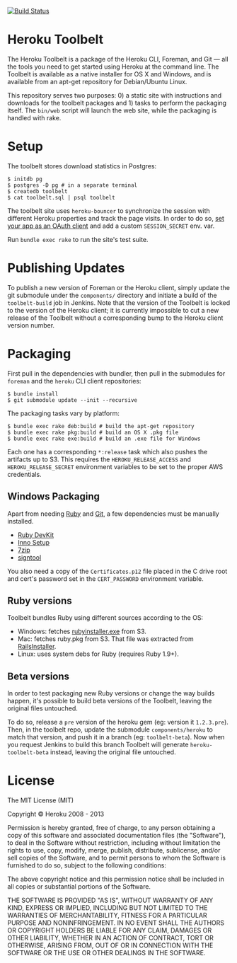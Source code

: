 [![Build Status](https://travis-ci.org/heroku/toolbelt.png)](https://travis-ci.org/heroku/toolbelt)

# Heroku Toolbelt

The Heroku Toolbelt is a package of the Heroku CLI, Foreman, and Git —
all the tools you need to get started using Heroku at the command
line. The Toolbelt is available as a native installer for OS X and
Windows, and is available from an apt-get repository for Debian/Ubuntu
Linux.

This repository serves two purposes: 0) a static site with
instructions and downloads for the toolbelt packages and 1) tasks
to perform the packaging itself. The `bin/web` script will launch the
web site, while the packaging is handled with rake.

# Setup

The toolbelt stores download statistics in Postgres:

    $ initdb pg
    $ postgres -D pg # in a separate terminal
    $ createdb toolbelt
    $ cat toolbelt.sql | psql toolbelt

The toolbelt site uses `heroku-bouncer` to synchronize the session with different Heroku properties and track the page visits. In order to do so, [set your app as an OAuth client](https://github.com/heroku/heroku-bouncer#use) and add a custom `SESSION_SECRET` env. var.

Run `bundle exec rake` to run the site's test suite.

# Publishing Updates

To publish a new version of Foreman or the Heroku client, simply
update the git submodule under the `components/` directory and
initiate a build of the `toolbelt-build` job in Jenkins. Note that the
version of the Toolbelt is locked to the version of the Heroku client;
it is currently impossible to cut a new release of the Toolbelt
without a corresponding bump to the Heroku client version number.

# Packaging

First pull in the dependencies with bundler, then pull in the
submodules for `foreman` and the `heroku` CLI client repositories:

    $ bundle install
    $ git submodule update --init --recursive

The packaging tasks vary by platform:

    $ bundle exec rake deb:build # build the apt-get repository
    $ bundle exec rake pkg:build # build an OS X .pkg file
    $ bundle exec rake exe:build # build an .exe file for Windows

Each one has a corresponding `*:release` task which also pushes the
artifacts up to S3. This requires the `HEROKU_RELEASE_ACCESS` and
`HEROKU_RELEASE_SECRET` environment variables to be set to the proper
AWS credentials.

## Windows Packaging

Apart from needing
[Ruby](http://heroku-toolbelt.s3.amazonaws.com/rubyinstaller.exe) and
[Git](http://heroku-toolbelt.s3.amazonaws.com/git.exe), a few
dependencies must be manually installed.

* [Ruby DevKit](https://github.com/oneclick/rubyinstaller/wiki/Development-Kit)
* [Inno Setup](http://www.jrsoftware.org/isdl.php)
* [7zip](http://7-zip.org/)
* [signtool](http://msdn.microsoft.com/en-us/windowsserver/bb980924.aspx)

You also need a copy of the `Certificates.p12` file placed in the
C drive root and cert's password set in the `CERT_PASSWORD` environment variable.


## Ruby versions

Toolbelt bundles Ruby using different sources according to the OS:

- Windows: fetches [rubyinstaller.exe](http://rubyinstaller.org/) from S3.
- Mac: fetches ruby.pkg from S3. That file was extracted from
[RailsInstaller](http://railsinstaller.org/en).
- Linux: uses system debs for Ruby (requires Ruby 1.9+).


## Beta versions

In order to test packaging new Ruby versions or change the way builds happen,
it's possible to build beta versions of the Toolbelt, leaving the original
files untouched.

To do so, release a `pre` version of the heroku gem (eg: version it `1.2.3.pre`).
Then, in the toolbelt repo, update the submodule `components/heroku` to match
that version, and push it in a branch (eg: `toolbelt-beta`). Now when you request
Jenkins to build this branch Toolbelt will generate `heroku-toolbelt-beta`
instead, leaving the original file untouched.


# License

The MIT License (MIT)

Copyright © Heroku 2008 - 2013

Permission is hereby granted, free of charge, to any person obtaining
a copy of this software and associated documentation files (the
"Software"), to deal in the Software without restriction, including
without limitation the rights to use, copy, modify, merge, publish,
distribute, sublicense, and/or sell copies of the Software, and to
permit persons to whom the Software is furnished to do so, subject to
the following conditions:

The above copyright notice and this permission notice shall be
included in all copies or substantial portions of the Software.

THE SOFTWARE IS PROVIDED "AS IS", WITHOUT WARRANTY OF ANY KIND,
EXPRESS OR IMPLIED, INCLUDING BUT NOT LIMITED TO THE WARRANTIES OF
MERCHANTABILITY, FITNESS FOR A PARTICULAR PURPOSE AND NONINFRINGEMENT.
IN NO EVENT SHALL THE AUTHORS OR COPYRIGHT HOLDERS BE LIABLE FOR ANY
CLAIM, DAMAGES OR OTHER LIABILITY, WHETHER IN AN ACTION OF CONTRACT,
TORT OR OTHERWISE, ARISING FROM, OUT OF OR IN CONNECTION WITH THE
SOFTWARE OR THE USE OR OTHER DEALINGS IN THE SOFTWARE.
